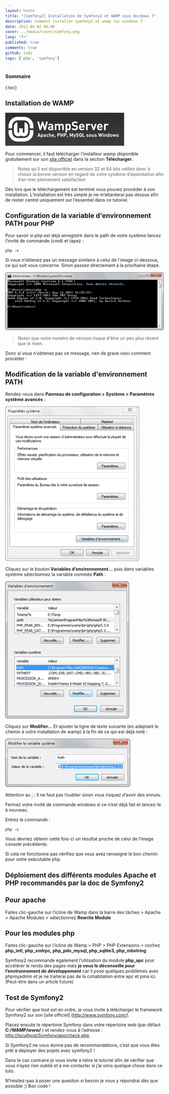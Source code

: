 ```yaml
---
layout: howto
title: "[Symfony2] Installation de Symfony2 et WAMP sous Windows 7"
description: Comment installer symfony2 et wamp sur windows 7
date: 2012-04-02 00:00
cover: ../media/cover/symfony.png
lang: "fr"
published: true
comments: true
github: todo
tags: ['php', 'symfony']
---
```


### Sommaire
{:toc}

## Installation de WAMP

![Logo WampServer](../media/howto/wamp-printscreen.png "Logo WampServer")

Pour commencer, il faut télécharger l’installeur wamp disponible gratuitement sur son [site officiel](http://www.wampserver.com/) dans la section 
**Télécharger**.

> Notez qu’il est disponible en version 32 et 64 bits veillez donc à choisir la bonne version en regard de votre système d’exploitation afin d’en tirer pleinement satisfaction

Dès lors que le téléchargement est terminé vous pouvez procéder à son installation. L’installation est très simple je ne m’attarderai pas dessus afin de rester centré uniquement sur l’essentiel dans ce tutoriel.

## Configuration de la variable d'environnement **PATH** pour PHP

Pour savoir si php est déjà enregistré dans le path de votre système lancez l’invité de commande (cmd) et tapez :

~~~
php -v
~~~

Si vous n’obtenez pas un message similaire à celui de l'image ci-dessous, ce qui suit vous concerne. Sinon passez directement à la prochaine étape.

![Console](../media/howto/cmd_php-version.png "Console")

> Notez que votre numéro de version risque d'être un peu plus récent que le mien.

Donc si vous n'obtenez pas ce message, rien de grave voici comment procéder :

## Modification de la variable d'environnement PATH


Rendez-vous dans **Panneau de configuration > Système > Paramètres système avancés** :

![Propriétés système](../media/howto/system-properties.png "Propriétés système")

Cliquez sur le bouton **Variables d’environnement…** puis dans variables système sélectionnez la variable nommée **Path** :

![Path système](../media/howto/system-path1.png "Path système")

Cliquez sur **Modifier…** Et ajouter la ligne de texte suivante (en adaptant le chemin à votre installation de wamp) à la fin de ce qui est déjà noté :

![Path système](../media/howto/system-path-php.png "Path système")

Attention au ; : Il ne faut pas l’oublier sinon vous risquez d’avoir des ennuis.

Fermez votre invité de commande windows si ce n’est déjà fait et lancez-le à nouveau.

Entrez la commande :
~~~
php -v
~~~

Vous devriez obtenir cette fois-ci un résultat proche de celui de l’image console précédente.

Si cela ne fonctionne pas vérifiez que vous avez renseigné le bon chemin pour votre exécutable php.

## Déploiement des différents modules Apache et PHP recommandés par la doc de Symfony2

## Pour apache

Faites clic-gauche sur l’icône de Wamp dans la barre des tâches > Apache > Apache Modules > sélectionnez **Rewrite Module**

## Pour les modules php

Faites clic-gauche sur l’icône de Wamp > PHP > PHP Extensions > cochez **php_intl, php_xmlrpc, php_pdo_mysql, php_sqlite3, php_mbstring**

Symfony2 recommande également l’utilisation du module **php_apc** pour accélérer le rendu des pages mais **je vous le déconseille pour l’environnement de développement** car il pose quelques problèmes avec phpmyadmin et je ne traiterai pas de la cohabitation entre apc et pma ici. (Peut-être dans un article future)

## Test de Symfony2

Pour vérifier que tout est en ordre, je vous invite à télécharger le framework Symfony2 sur son [site officiel]
(http://www.symfony.com/).

Placez ensuite le répertoire Symfony dans votre répertoire web (par défaut **C:/WAMP/www/** ) et rendez-vous à 
l’adresse : [http://localhost/Symfony/app/check.php](http://localhost/Symfony/app/check.php)

Si Symfony2 ne vous donne pas de recommandations, c’est que vous êtes prêt à déployer des pojets avec symfony2 !

Dans le cas contraire je vous invite à relire le tutoriel afin de vérifier que vous n’ayez rien oublié et à me contacter si j’ai omis quelque chose dans ce tuto.

N’hésitez-pas à poser une question si besoin je vous y répondrai dès que possible ;) Bon code !

